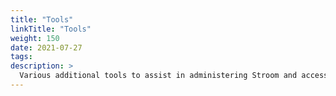 ```yaml
---
title: "Tools"
linkTitle: "Tools"
weight: 150
date: 2021-07-27
tags: 
description: >
  Various additional tools to assist in administering Stroom and accessing its data.
---
```

